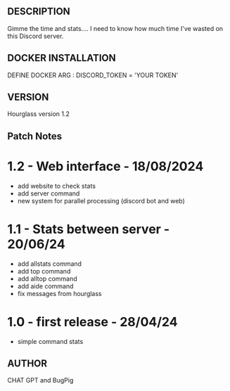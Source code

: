 ## DESCRIPTION
Gimme the time and stats.... I need to know how much time I've wasted on this Discord server.

## DOCKER INSTALLATION

DEFINE DOCKER ARG :
DISCORD_TOKEN = 'YOUR TOKEN'

## VERSION
Hourglass version 1.2

## Patch Notes
# 1.2 - Web interface - 18/08/2024
- add website to check stats
- add server command
- new system for parallel processing (discord bot and web)
# 1.1 - Stats between server - 20/06/24
- add allstats command
- add top command
- add alltop command
- add aide command
- fix messages from hourglass
# 1.0 - first release - 28/04/24
- simple command stats

## AUTHOR
CHAT GPT and BugPig